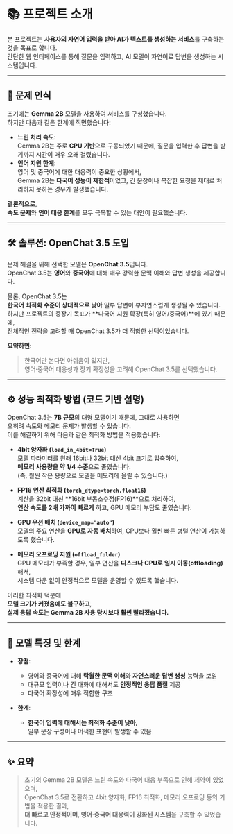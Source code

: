 # 📚 프로젝트 소개

본 프로젝트는 **사용자의 자연어 입력을 받아 AI가 텍스트를 생성하는 서비스**를 구축하는 것을 목표로 합니다.  
간단한 웹 인터페이스를 통해 질문을 입력하고, AI 모델이 자연어로 답변을 생성하는 시스템입니다.

---

## 🚩 문제 인식

초기에는 **Gemma 2B** 모델을 사용하여 서비스를 구성했습니다.  
하지만 다음과 같은 한계에 직면했습니다:

- **느린 처리 속도**:  
  Gemma 2B는 주로 **CPU 기반**으로 구동되었기 때문에, 질문을 입력한 후 답변을 받기까지 시간이 매우 오래 걸렸습니다.
- **언어 지원 한계**:  
  영어 및 중국어에 대한 대응력이 중요한 상황에서,  
  Gemma 2B는 **다국어 성능이 제한적**이었고, 긴 문장이나 복잡한 요청을 제대로 처리하지 못하는 경우가 발생했습니다.

**결론적으로**,  
**속도 문제**와 **언어 대응 한계**를 모두 극복할 수 있는 대안이 필요했습니다.

---

## 🛠️ 솔루션: OpenChat 3.5 도입

문제 해결을 위해 선택한 모델은 **OpenChat 3.5**입니다.  
OpenChat 3.5는 **영어**와 **중국어**에 대해 매우 강력한 문맥 이해와 답변 생성을 제공합니다.

물론, OpenChat 3.5는  
**한국어 최적화 수준이 상대적으로 낮아** 일부 답변이 부자연스럽게 생성될 수 있습니다.  
하지만 프로젝트의 중장기 목표가 **다국어 지원 확장(특히 영어/중국어)**에 있기 때문에,  
전체적인 전략을 고려할 때 OpenChat 3.5가 더 적합한 선택이었습니다.

**요약하면**:  
> 한국어만 본다면 아쉬움이 있지만,  
> 영어·중국어 대응성과 장기 확장성을 고려해 OpenChat 3.5를 선택했습니다.

---

## ⚙️ 성능 최적화 방법 (코드 기반 설명)

OpenChat 3.5는 **7B 규모**의 대형 모델이기 때문에, 그대로 사용하면  
오히려 속도와 메모리 문제가 발생할 수 있습니다.  
이를 해결하기 위해 다음과 같은 최적화 방법을 적용했습니다:

- **4bit 양자화 (`load_in_4bit=True`)**  
  모델 파라미터를 원래 16bit나 32bit 대신 4bit 크기로 압축하여,  
  **메모리 사용량을 약 1/4 수준**으로 줄였습니다.  
  (즉, 훨씬 작은 용량으로 모델을 메모리에 올릴 수 있습니다.)

- **FP16 연산 최적화 (`torch_dtype=torch.float16`)**  
  계산을 32bit 대신 **16bit 부동소수점(FP16)**으로 처리하여,  
  **연산 속도를 2배 가까이 빠르게** 하고, GPU 메모리 부담도 줄였습니다.

- **GPU 우선 배치 (`device_map="auto"`)**  
  모델의 주요 연산을 **GPU로 자동 배치**하여, CPU보다 훨씬 빠른 병렬 연산이 가능하도록 했습니다.

- **메모리 오프로딩 지원 (`offload_folder`)**  
  GPU 메모리가 부족할 경우, 일부 연산을 **디스크나 CPU로 임시 이동(offloading)** 해서,  
  시스템 다운 없이 안정적으로 모델을 운영할 수 있도록 했습니다.

이러한 최적화 덕분에  
**모델 크기가 커졌음에도 불구하고**,  
**실제 응답 속도는 Gemma 2B 사용 당시보다 훨씬 빨라졌습니다.**

---

## 🌟 모델 특징 및 한계

- **장점**:  
  - 영어와 중국어에 대해 **탁월한 문맥 이해**와 **자연스러운 답변 생성** 능력을 보임
  - 대규모 입력이나 긴 대화에 대해서도 **안정적인 응답 품질** 제공
  - 다국어 확장성에 매우 적합한 구조

- **한계**:  
  - **한국어 입력에 대해서는 최적화 수준이 낮아**,  
    일부 문장 구성이나 어색한 표현이 발생할 수 있음

---

## ✨ 요약

> 초기의 Gemma 2B 모델은 느린 속도와 다국어 대응 부족으로 인해 제약이 있었으며,  
> OpenChat 3.5로 전환하고 4bit 양자화, FP16 최적화, 메모리 오프로딩 등의 기법을 적용한 결과,  
> **더 빠르고 안정적이며, 영어·중국어 대응력이 강화된 시스템**을 구축할 수 있었습니다.

